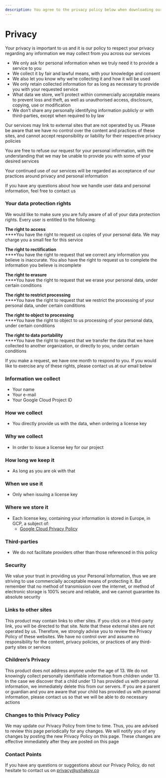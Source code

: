 ```yaml
---
description: You agree to the privacy policy below when downloading our software
---
```


# Privacy

Your privacy is important to us and it is our policy to respect your privacy regarding any information we may collect from you across our services

* We only ask for personal information when we truly need it to provide a service to you
* We collect it by fair and lawful means, with your knowledge and consent
* We also let you know why we’re collecting it and how it will be used
* We only retain collected information for as long as necessary to provide you with your requested service
* What data we store, we’ll protect within commercially acceptable means to prevent loss and theft, as well as unauthorised access, disclosure, copying, use or modification
* We don’t share any personally identifying information publicly or with third-parties, except when required to by law

Our services may link to external sites that are not operated by us. Please be aware that we have no control over the content and practices of these sites, and cannot accept responsibility or liability for their respective privacy policies

You are free to refuse our request for your personal information, with the understanding that we may be unable to provide you with some of your desired services

Your continued use of our services will be regarded as acceptance of our practices around privacy and personal information

If you have any questions about how we handle user data and personal information, feel free to contact us

### **Your data protection rights**

We would like to make sure you are fully aware of all of your data protection rights. Every user is entitled to the following:

**The right to access**\
****You have the right to request us copies of your personal data. We may charge you a small fee for this service

**The right to rectification**\
****You have the right to request that we correct any information you believe is inaccurate. You also have the right to request us to complete the information you believe is incomplete

**The right to erasure**\
****You have the right to request that we erase your personal data, under certain conditions

**The right to restrict processing**\
****You have the right to request that we restrict the processing of your personal data, under certain conditions

**The right to object to processing**\
****You have the right to object to us processing of your personal data, under certain conditions

**The right to data portability**\
****You have the right to request that we transfer the data that we have collected to another organization, or directly to you, under certain conditions

If you make a request, we have one month to respond to you. If you would like to exercise any of these rights, please contact us at our email below

### Information we collect

* Your name
* Your e-mail
* Your Google Cloud Project ID

### How we collect

* You directly provide us with the data, when ordering a license key

### Why we collect

* In order to issue a license key for our project

### How long we keep it

* As long as you are ok with that

### When we use it

* Only when issuing a license key

### Where we store it

* Each license key, containing your information is stored in Europe, in GCP, a subject of:
  * [Google Cloud Privacy Policy](https://cloud.google.com/security/privacy/)

### Third-parties

* We do not facilitate providers other than those referenced in this policy

### **Security**

We value your trust in providing us your Personal Information, thus we are striving to use commercially acceptable means of protecting it. But remember that no method of transmission over the internet, or method of electronic storage is 100% secure and reliable, and we cannot guarantee its absolute security

### **Links to other sites**

This product may contain links to other sites. If you click on a third-party link, you will be directed to that site. Note that these external sites are not operated by us. Therefore, we strongly advise you to review the Privacy Policy of these websites. We have no control over and assume no responsibility for the content, privacy policies, or practices of any third-party sites or services

### **Children’s Privacy**

This product does not address anyone under the age of 13. We do not knowingly collect personally identifiable information from children under 13. In the case we discover that a child under 13 has provided us with personal information, we immediately delete this from our servers. If you are a parent or guardian and you are aware that your child has provided us with personal information, please contact us so that we will be able to do necessary actions

### **Changes to this Privacy Policy**

We may update our Privacy Policy from time to time. Thus, you are advised to review this page periodically for any changes. We will notify you of any changes by posting the new Privacy Policy on this page. These changes are effective immediately after they are posted on this page

### **Contact Points**

If you have any questions or suggestions about our Privacy Policy, do not hesitate to contact us on privacy@ushakov.co
